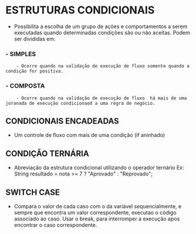 # ESTRUTURAS CONDICIONAIS
- Possibilita a escolha de um grupo de ações e comportamentos a serem executadas quando determinadas condições são ou não aceitas. Podem ser divididas em:

### - SIMPLES 
        - Ocorre quando na validação de execução de fluxo somente quando a condição for positiva.

### - COMPOSTA
        - Ocorre quando na validação de execução de fluxo  há mais de uma joranada de execução condicionaod a uma regra de negócio.

## CONDICIONAIS ENCADEADAS
- Um controle de fluxo com mais de uma condição (if aninhado)

## CONDIÇÃO TERNÁRIA
- Abreviação da estrutura condicional utilizando o operador ternário
        Ex:  String resultado = nota >= 7 ? "Aprovado" : "Reprovado";

## SWITCH CASE
- Compara o valor de cada caso com o da variável sequencialmente, e sempre que encontra um valor correspondente, executao o código associado ao caso. Usar o break, para interromper a execução apos encontrar o caso correspondente.